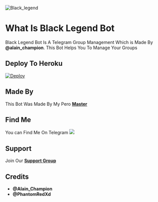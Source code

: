 ![Black_legend](https://telegra.ph/file/c6c0e74543b8605ddd650.jpg)

# What Is Black Legend Bot

Black Legend Bot Is A Telegram Group Management Which is Made By <b>@alain_champion</b>. This Bot Helps You To Manage Your Groups

## Deploy To Heroku

[![Deploy](https://www.herokucdn.com/deploy/button.svg)](https://heroku.com/deploy?template=https://github.com/infotechbro/black_legend)

## Made By

This Bot Was Made By My Pero <b>[Master](https://t.me/alain-champion)</b>

## Find Me

You can Find Me On Telegram <a href="https://t.me/black_legend_bot"> <img src="https://img.shields.io/badge/Black-Legend%20Bot-blue" /> </a>

## Support 

Join Our <b>[Support Group](https://t.me/blck_legend_support)</b>

## Credits

  * <b> @Alain_Champion
  * @PhantomRedXd </b>
